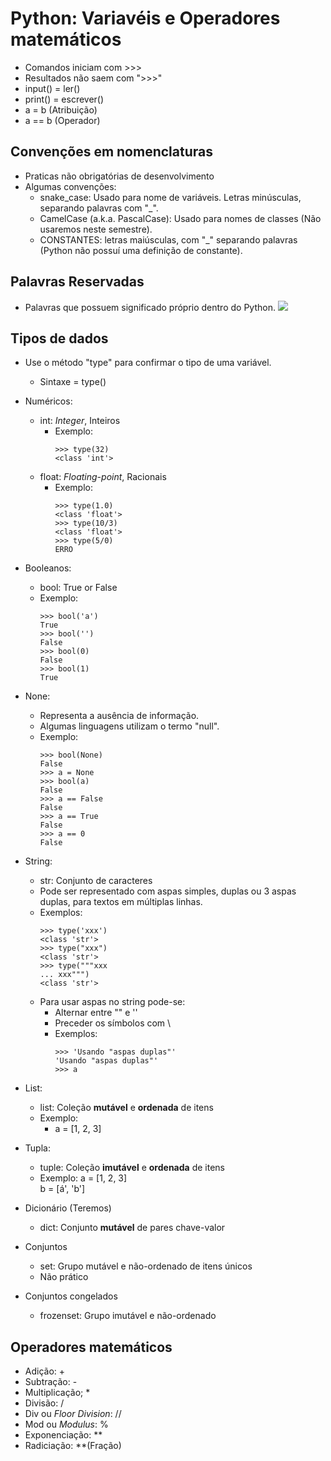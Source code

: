 # Python: Variavéis e Operadores matemáticos
- Comandos iniciam com >>>
- Resultados não saem com ">>>"
- input() = ler()
- print() = escrever()
- a = b (Atribuição)
- a == b (Operador)

## Convenções em nomenclaturas
- Praticas não obrigatórias de desenvolvimento
- Algumas convenções:
  - snake_case: Usado para nome de variáveis. Letras minúsculas, separando palavras com "_".
  - CamelCase (a.k.a. PascalCase): Usado para nomes de classes (Não usaremos neste semestre).
  - CONSTANTES: letras maiúsculas, com "_" separando palavras (Python não possuí uma definição de constante).

## Palavras Reservadas
- Palavras que possuem significado próprio dentro do Python.
![](<Captura de Tela 2024-04-16 às 08.46.08.png>)

## Tipos de dados
- Use o método "type" para confirmar o tipo de uma variável.
  - Sintaxe = type()
- Numéricos:
  - int: *Integer*, Inteiros
    - Exemplo:
      ```
      >>> type(32) 
      <class 'int'>
      ```
  - float: *Floating-point*, Racionais
    - Exemplo:
      ```
      >>> type(1.0)
      <class 'float'>
      >>> type(10/3)
      <class 'float'>
      >>> type(5/0)
      ERRO
      ```
- Booleanos:
  - bool: True or False
  - Exemplo:
    ```
    >>> bool('a')
    True
    >>> bool('')
    False
    >>> bool(0)
    False
    >>> bool(1)
    True
    ```
- None:
  - Representa a ausência de informação.
  - Algumas linguagens utilizam o termo "null".
  - Exemplo: 
    ```
    >>> bool(None) 
    False
    >>> a = None
    >>> bool(a)
    False
    >>> a == False
    False
    >>> a == True
    False
    >>> a == 0
    False
    ```
  
- String:
  - str: Conjunto de caracteres
  - Pode ser representado com aspas simples, duplas ou 3 aspas duplas, para textos em múltiplas linhas.
  - Exemplos:
    ```
    >>> type('xxx')
    <class 'str'>
    >>> type("xxx")
    <class 'str'>
    >>> type("""xxx 
    ... xxx""")
    <class 'str'>
    ```
  - Para usar aspas no string pode-se:
    - Alternar entre "" e ''
    - Preceder os símbolos com \
    - Exemplos:
      ```
      >>> 'Usando "aspas duplas"'
      'Usando "aspas duplas"'
      >>> a

- List:
  - list: Coleção **mutável** e **ordenada** de itens
  - Exemplo:
    - a = [1, 2, 3]

- Tupla:
  - tuple: Coleção **imutável** e **ordenada** de itens
  - Exemplo: a = [1, 2, 3] \
  b = [á', 'b']

- Dicionário (Teremos)
  - dict: Conjunto **mutável** de pares chave-valor

- Conjuntos
  - set: Grupo mutável e não-ordenado de itens únicos
  - Não prático

- Conjuntos congelados
  - frozenset: Grupo imutável e não-ordenado

## Operadores matemáticos
 - Adição: +
 - Subtração: -
 - Multiplicação; *
 - Divisão: /
 - Div ou *Floor Division*: //
 - Mod ou *Modulus*: %
 - Exponenciação: **
 - Radiciação: **(Fração)

